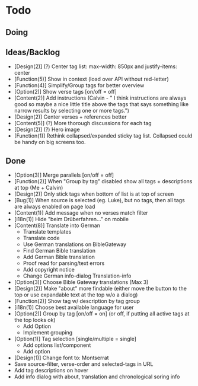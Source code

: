 # Todo

## Doing


## Ideas/Backlog
- [Design(2)] (?) Center tag list: max-width: 850px and justify-items: center
- [Function(5)] Show in context (load over API without red-letter)
- [Function(4)] Simplify/Group tags for better overview
- [Option(2)] Show verse tags [on/off = off]
- [Content(2)] Add instructions (Calvin - " I think instructions are always good so maybe a nice little title above the tags that says something like narrow results by selecting one or more tags.")
- [Design(2)] Center verses + references better
- [Content(5)] (?) More thorough discussions for each tag
- [Design(2)] (?) Hero image
- [Function(1)] Rethink collapsed/expanded sticky tag list. Collapsed could be handy on big screens too.

## Done
- [Option(3)] Merge parallels [on/off = off]
- [Function(2)] When "Group by tag" disabled show all tags + descriptions at top (Me + Calvin)
- [Design(2)] Only stick tags when bottom of list is at top of screen
- [Bug(1)] When source is selected (eg. Luke), but no tags, then all tags are always enabled on page load
- [Content(1)] Add message when no verses match filter
- [i18n(1)] Hide "beim Drüberfahren..." on mobile
- [Content(8)] Translate into German
    - Translate templates
    - Translate code
    - Use German translations on BibleGateway
    - Find German Bible translation
    - Add German Bible translation
    - Proof read for parsing/text errors
    - Add copyright notice
    - Change German info-dialog Translation-info
- [Option(3)] Choose Bible Gateway translations (Max 3)
- [Design(2)] Make "about" more findable (either move the button to the top or use expandable text at the top w/o a dialog)
- [Function(2)] Show tag w/ description by tag group
- [i18n(1)] Choose best available language for user
- [Option(2)] Group by tag [on/off = on] (or off, if putting all active tags at the top looks ok)
    - Add Option
    - Implement grouping
- [Option(1)] Tag selection [single/multiple = single]
    - Add options list/component
    - Add option
- [Design(1)] Change font to: Montserrat
- Save source-filter, verse-order and selected-tags in URL
- Add tag descriptions on hover
- Add info dialog with about, translation and chronological soring info